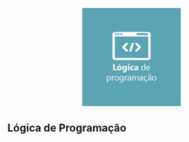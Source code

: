 <div align="center">
<img src="../_assets_/logo_logicadeprogramacao.png" alt="Texto Alternativo" width="200px">
</div>

## Lógica de Programação